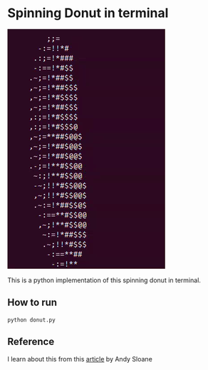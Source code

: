 
# Spinning Donut in terminal
![alt text](sample.gif)

This is a python implementation of this spinning donut in terminal.

## How to run
```
python donut.py
```
## Reference
I learn about this from this [article](https://www.a1k0n.net/2011/07/20/donut-math.html) by Andy Sloane
